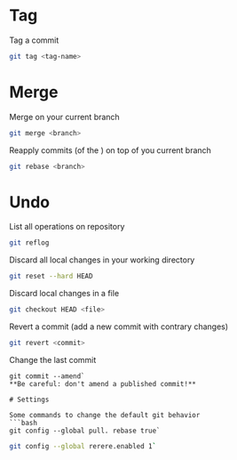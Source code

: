 # Tag

Tag a commit
```bash
git tag <tag-name>
```

# Merge

Merge <branch> on your current branch
```bash
git merge <branch>
```

Reapply commits (of the <branch>) on top of you current branch
```bash
git rebase <branch>
```

# Undo
List all operations on repository
```bash
git reflog
```

Discard all local changes in your working directory
```bash
git reset --hard HEAD
```

Discard local changes in a file
```bash
git checkout HEAD <file>
```

Revert a commit (add a new commit with contrary changes)
```bash
git revert <commit>
```

Change the last commit
```
git commit --amend`
**Be careful: don't amend a published commit!**

# Settings

Some commands to change the default git behavior
```bash
git config --global pull. rebase true`
```

```bash
git config --global rerere.enabled 1`

```